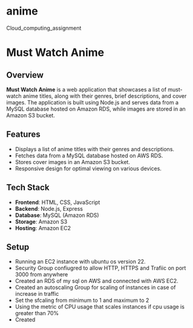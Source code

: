 # anime
Cloud_computing_assignment
# Must Watch Anime

## Overview

**Must Watch Anime** is a web application that showcases a list of must-watch anime titles, along with their genres, brief descriptions, and cover images. The application is built using Node.js and serves data from a MySQL database hosted on Amazon RDS, while images are stored in an Amazon S3 bucket.

## Features

- Displays a list of anime titles with their genres and descriptions.
- Fetches data from a MySQL database hosted on AWS RDS.
- Stores cover images in an Amazon S3 bucket.
- Responsive design for optimal viewing on various devices.

## Tech Stack

- **Frontend**: HTML, CSS, JavaScript
- **Backend**: Node.js, Express
- **Database**: MySQL (Amazon RDS)
- **Storage**: Amazon S3
- **Hosting**: Amazon EC2

## Setup 
- Running an EC2 instance with ubuntu os version 22.
- Security Group confiugred to allow HTTP, HTTPS and Trafiic on port 3000 from anywhere
- Created an RDS of my sql on AWS and connected with AWS EC2.
- Created an autoscaling Group for scaling of instances in case of increase in traffic
- Set the sfcaling from minimum to 1 and maximum to 2
- Using the metric of CPU usage that scales instances if cpu usage is greater than 70%
- Created

